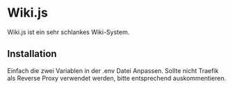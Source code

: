 # Wiki.js

Wiki.js ist ein sehr schlankes Wiki-System.

## Installation

Einfach die zwei Variablen in der .env Datei Anpassen. Sollte nicht Traefik als Reverse Proxy verwendet werden, bitte entsprechend auskommentieren.
